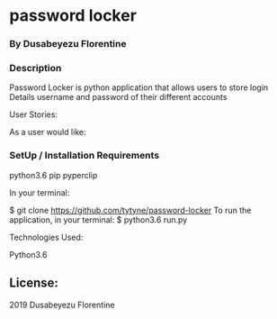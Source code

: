 # password locker

### By Dusabeyezu Florentine

### Description

Password Locker is python application that allows users to store login Details username and password of their different accounts

User Stories:

As a user would like:

### SetUp / Installation Requirements

python3.6
pip
pyperclip

In your terminal:

$ git clone https://github.com/tytyne/password-locker
To run the application, in your terminal:
$ python3.6 run.py

Technologies Used:

Python3.6

## License:

2019 Dusabeyezu Florentine
